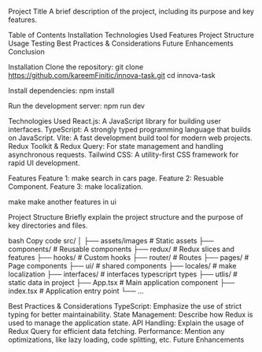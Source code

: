 Project Title
A brief description of the project, including its purpose and key features.

Table of Contents
Installation
Technologies Used
Features
Project Structure
Usage
Testing
Best Practices & Considerations
Future Enhancements
Conclusion





Installation
Clone the repository:
git clone https://github.com/kareemFinitic/innova-task.git
cd innova-task



Install dependencies:
npm install



Run the development server:
npm run dev




Technologies Used
React.js: A JavaScript library for building user interfaces.
TypeScript: A strongly typed programming language that builds on JavaScript.
Vite: A fast development build tool for modern web projects.
Redux Toolkit & Redux Query: For state management and handling asynchronous requests.
Tailwind CSS: A utility-first CSS framework for rapid UI development.




Features
Feature 1: make search in cars page.
Feature 2: Resuable Component.
Feature 3: make localization.

make make another features in ui 


Project Structure
Briefly explain the project structure and the purpose of key directories and files.

bash
Copy code
src/
│
├── assets/images             # Static assets
├── components/         # Reusable components
├── redux/           # Redux slices and features
├── hooks/              # Custom hooks
├── router/           # Routes
├── pages/              # Page components
├── ui/              # shared components
├── locales/              # make localization
├── interfaces/              # interfaces typescriprt types 
├── utlis/              # static data in project
├── App.tsx             # Main application component
├── index.tsx           # Application entry point
└── ...




Best Practices & Considerations
TypeScript: Emphasize the use of strict typing for better maintainability.
State Management: Describe how Redux is used to manage the application state.
API Handling: Explain the usage of Redux Query for efficient data fetching.
Performance: Mention any optimizations, like lazy loading, code splitting, etc.
Future Enhancements


